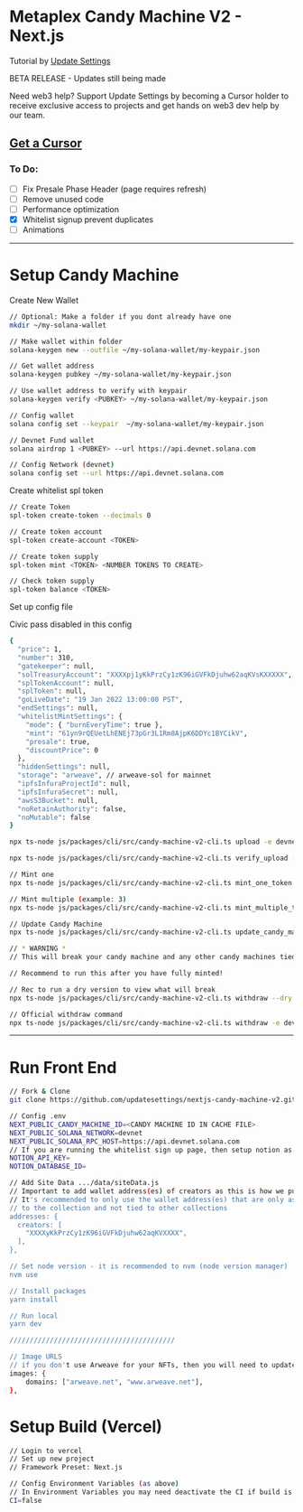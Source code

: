 # Metaplex Candy Machine V2 - Next.js

Tutorial by [Update Settings](http://github.com/updatesettings)

BETA RELEASE - Updates still being made

Need web3 help? Support Update Settings by becoming a Cursor holder to receive exclusive access to projects and get hands on web3 dev help by our team.

## [Get a Cursor](https://magiceden.io/marketplace/cursors_by_update_settings)

### To Do:

- [ ] Fix Presale Phase Header (page requires refresh)
- [ ] Remove unused code
- [ ] Performance optimization
- [x] Whitelist signup prevent duplicates
- [ ] Animations

---

# Setup Candy Machine

<!-- Step 0 -->

Create New Wallet

```bash
// Optional: Make a folder if you dont already have one
mkdir ~/my-solana-wallet

// Make wallet within folder
solana-keygen new --outfile ~/my-solana-wallet/my-keypair.json

// Get wallet address
solana-keygen pubkey ~/my-solana-wallet/my-keypair.json

// Use wallet address to verify with keypair
solana-keygen verify <PUBKEY> ~/my-solana-wallet/my-keypair.json

// Config wallet
solana config set --keypair  ~/my-solana-wallet/my-keypair.json

// Devnet Fund wallet
solana airdrop 1 <PUBKEY> --url https://api.devnet.solana.com

// Config Network (devnet)
solana config set --url https://api.devnet.solana.com
```

<!-- Step 1 -->

Create whitelist spl token

```bash
// Create Token
spl-token create-token --decimals 0

// Create token account
spl-token create-account <TOKEN>

// Create token supply
spl-token mint <TOKEN> <NUMBER TOKENS TO CREATE>

// Check token supply
spl-token balance <TOKEN>
```

<!-- Step 2 -->

Set up config file

Civic pass disabled in this config

```bash
{
  "price": 1,
  "number": 310,
  "gatekeeper": null,
  "solTreasuryAccount": "XXXXpj1yKkPrzCy1zK96iGVFkDjuhw62aqKVsKXXXXX",
  "splTokenAccount": null,
  "splToken": null,
  "goLiveDate": "19 Jan 2022 13:00:00 PST",
  "endSettings": null,
  "whitelistMintSettings": {
    "mode": { "burnEveryTime": true },
    "mint": "61yn9rQEUetLhENEj73pGr3L1Rm8AjpK6DDYc1BYCikV",
    "presale": true,
    "discountPrice": 0
  },
  "hiddenSettings": null,
  "storage": "arweave", // arweave-sol for mainnet
  "ipfsInfuraProjectId": null,
  "ipfsInfuraSecret": null,
  "awsS3Bucket": null,
  "noRetainAuthority": false,
  "noMutable": false
}
```

<!-- Step 3 upload -->

```bash
npx ts-node js/packages/cli/src/candy-machine-v2-cli.ts upload -e devnet -k ~/my-solana-wallet/demo.json -cp config.json -c demo ./demo-assets --rpc-url https://api.devnet.solana.com
```

<!-- Step 4 verify -->

```bash
npx ts-node js/packages/cli/src/candy-machine-v2-cli.ts verify_upload -e devnet -k ~/my-solana-wallet/demo.json -cp config.json -c demo
```

<!-- Step 5 mint -->

```bash
// Mint one
npx ts-node js/packages/cli/src/candy-machine-v2-cli.ts mint_one_token -e devnet -k ~/my-solana-wallet/demo.json -c demo

// Mint multiple (example: 3)
npx ts-node js/packages/cli/src/candy-machine-v2-cli.ts mint_multiple_tokens --number 3 -e devnet -k ~/my-solana-wallet/demo.json -c demo
```

<!-- Step 6 optional update cm -->

```bash
// Update Candy Machine
npx ts-node js/packages/cli/src/candy-machine-v2-cli.ts update_candy_machine -e devnet -k ~/my-solana-wallet/demo.json -c demo
```

<!-- DANGER -->

<!-- Step 7 withdraw -->

```bash
// * WARNING *
// This will break your candy machine and any other candy machines tied to the keypair.

// Recommend to run this after you have fully minted!

// Rec to run a dry version to view what will break
npx ts-node js/packages/cli/src/candy-machine-v2-cli.ts withdraw --dry -e devnet -k ~/my-solana-wallet/demo.json

// Official withdraw command
npx ts-node js/packages/cli/src/candy-machine-v2-cli.ts withdraw -e devnet -k ~/my-solana-wallet/demo.json
```

---

# Run Front End

```bash
// Fork & Clone
git clone https://github.com/updatesettings/nextjs-candy-machine-v2.git

// Config .env
NEXT_PUBLIC_CANDY_MACHINE_ID=<CANDY MACHINE ID IN CACHE FILE>
NEXT_PUBLIC_SOLANA_NETWORK=devnet
NEXT_PUBLIC_SOLANA_RPC_HOST=https://api.devnet.solana.com
// If you are running the whitelist sign up page, then setup notion as well
NOTION_API_KEY=
NOTION_DATABASE_ID=

// Add Site Data .../data/siteData.js
// Important to add wallet address(es) of creators as this is how we pull the NFTs
// It's recommended to only use the wallet address(es) that are only associated
// to the collection and not tied to other collections
addresses: {
  creators: [
    "XXXXyKkPrzCy1zK96iGVFkDjuhw62aqKVXXXX",
  ],
},

// Set node version - it is recommended to nvm (node version manager)
nvm use

// Install packages
yarn install

// Run local
yarn dev

/////////////////////////////////////////

// Image URLS
// if you don't use Arweave for your NFTs, then you will need to update next.config.js
images: {
    domains: ["arweave.net", "www.arweave.net"],
},
```

# Setup Build (Vercel)

```bash
// Login to vercel
// Set up new project
// Framework Preset: Next.js

// Config Environment Variables (as above)
// In Environment Variables you may need deactivate the CI if build is failing
CI=false

```
